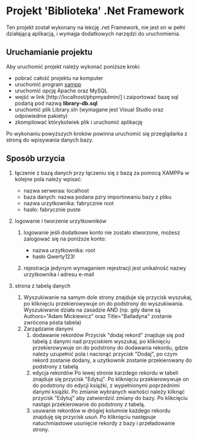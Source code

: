 # Projekt 'Biblioteka' .Net Framework

Ten projekt został wykonany na lekcję .net Framework, nie jest on w pełni działającą aplikacją, i wymaga dodatkowych narzędzi do uruchomienia.

## Uruchamianie projektu

Aby uruchomić projekt należy wykonać poniższe kroki: 

- pobrać całość projektu na komputer
- uruchomić program [xampp](https://www.apachefriends.org/pl/index.html)
- uruchomić opcję Apache oraz MySQL
- wejść w link [http://localhost/phpmyadmin/] i zaiportować bazę sql podaną pod nazwą **library-db.sql**
- uruchomić plik Library.sln (wymagane jest Visual Studio oraz odpowiednie pakiety)
- zkompilować którykolwiek plik i uruchomić aplikację

Po wykonaniu powyższych kroków powinna uruchomić się przeglądarka z stroną do wpisywania danych bazy.

## Sposób urzycia

1. łączenie z bazą danych
    przy łączeniu się z bazą za pomocą XAMPPa w kolejne pola należy wpisać:
    
    - nazwa serweraa: localhost
    - baza danych: nazwa podana pzry importowaniu bazy z pliku
    - nazwa urzytkownika: fabrycznie root
    - hasło: fabrycznie puste
2. logowanie i tworzenie urzytkowników
    1. logowanie
        jeśli dodatkowe konto nie zostało stworzone, możesz zalogować się na poniższe konto:
        
        - nazwa urzytkownika: root
        - hasło Qwerty123!
    2. rejestracja
        jedynym wymaganiem rejestracji jest unikalność nazwy urzytkownika i adresu e-mail
3. strona z tabelą danych
    1. Wyszukiwanie
        na samym dole strony znajduje się przycisk wyszukaj, po kliknięciu przekierowywuje on do podstrony do wyszukiwania. Wyszukiwanie działa na zasadzie AND (np. gdy dane są Authors="Adam Mickiewicz" oraz Title="Balladyna" zostanie zwrócona pósta tabela)
    2. Zarządzanie danymi
        1. dodawanie rekordów
            Przycisk "dodaj rekord" znajduje się pod tabelą z danymi nad przyciskiem wyszukaj, po kliknięciu przekierowywuje on do podstrony do dodawania rekordu, gdzie należy uzupełnić pola i nacisnąć przycisk "Dodaj", po czym rekord zostanie dodany, a uzytkownik zostanie przekierowany do podstrony z tabelą
        2. edycja rekordów
            Po lewej stronie karzdego rekordu w tabeli znajduje się przycisk "Edytuj". Po kliknięciu przekierowywuje on do podstrony do edycji książki, z wypełnionymi poprzednimi danymi książki. Po zmianie wybranych wartości należy kliknąć przycisk "Edytuj" aby zatwierdzić zmiany do bazy. Po klikcięciu nastąpi przekierowanie do podstrony z tabelą.
        3. usuwanie rekordów
            w drógiej kolumnie każdego rekordu znajduję się przycisk usuń. Po kliknięciu następuje natuchmiastowe usunięcie rekordy z bazy i przeładowanie strony.